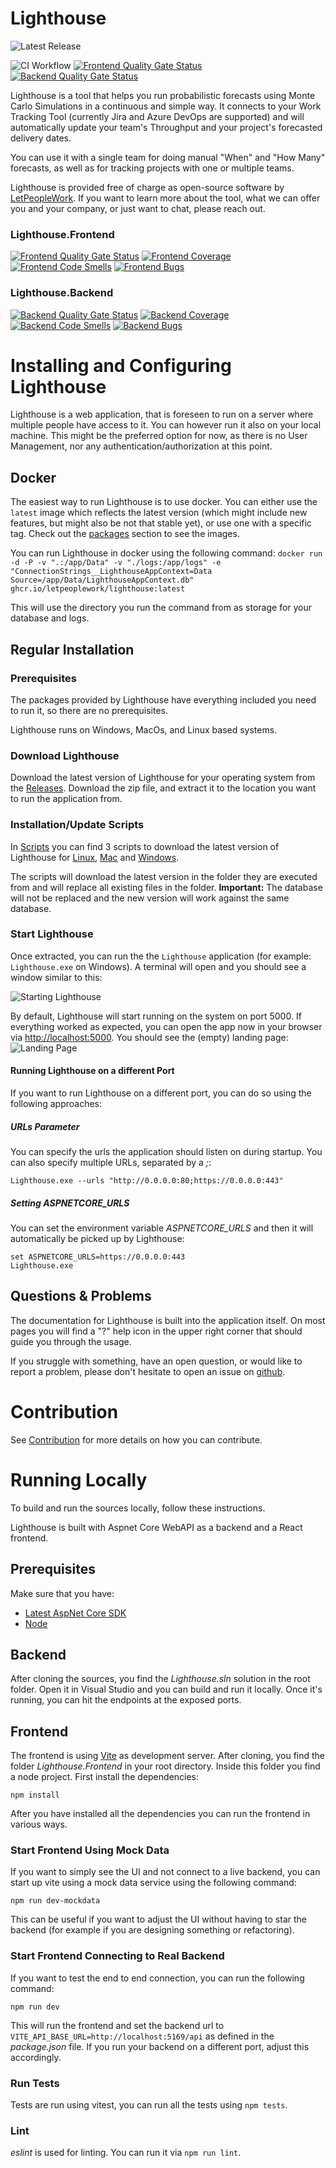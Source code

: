 # Lighthouse
![Latest Release](https://img.shields.io/github/v/release/letpeoplework/lighthouse?sort=semver&display_name=release&label=latest&color=rgb(48%2C%2087%2C%2078)&link=https%3A%2F%2Fgithub.com%2FLetPeopleWork%2FLighthouse%2Freleases%2Flatest)

![CI Workflow](https://github.com/letpeoplework/Lighthouse/actions/workflows/ci.yml/badge.svg) [![Frontend Quality Gate Status](https://sonarcloud.io/api/project_badges/measure?project=LetPeopleWork_Lighthouse_Frontend&metric=alert_status)](https://sonarcloud.io/summary/new_code?id=LetPeopleWork_Lighthouse_Frontend) [![Backend Quality Gate Status](https://sonarcloud.io/api/project_badges/measure?project=LetPeopleWork_Lighthouse&metric=alert_status)](https://sonarcloud.io/summary/new_code?id=LetPeopleWork_Lighthouse)

Lighthouse is a tool that helps you run probabilistic forecasts using Monte Carlo Simulations in a continuous and simple way.
It connects to your Work Tracking Tool (currently Jira and Azure DevOps are supported) and will automatically update your team's Throughput and your project's forecasted delivery dates.

You can use it with a single team for doing manual "When" and "How Many" forecasts, as well as for tracking projects with one or multiple teams.

Lighthouse is provided free of charge as open-source software by [LetPeopleWork](https://letpeople.work). If you want to learn more about the tool, what we can offer you and your company, or just want to chat, please reach out.

### Lighthouse.Frontend
[![Frontend Quality Gate Status](https://sonarcloud.io/api/project_badges/measure?project=LetPeopleWork_Lighthouse_Frontend&metric=alert_status)](https://sonarcloud.io/summary/new_code?id=LetPeopleWork_Lighthouse_Frontend) [![Frontend Coverage](https://sonarcloud.io/api/project_badges/measure?project=LetPeopleWork_Lighthouse_Frontend&metric=coverage)](https://sonarcloud.io/summary/new_code?id=LetPeopleWork_Lighthouse_Frontend) [![Frontend Code Smells](https://sonarcloud.io/api/project_badges/measure?project=LetPeopleWork_Lighthouse_Frontend&metric=code_smells)](https://sonarcloud.io/summary/new_code?id=LetPeopleWork_Lighthouse_Frontend) [![Frontend Bugs](https://sonarcloud.io/api/project_badges/measure?project=LetPeopleWork_Lighthouse_Frontend&metric=bugs)](https://sonarcloud.io/summary/new_code?id=LetPeopleWork_Lighthouse_Frontend)

### Lighthouse.Backend
[![Backend Quality Gate Status](https://sonarcloud.io/api/project_badges/measure?project=LetPeopleWork_Lighthouse&metric=alert_status)](https://sonarcloud.io/summary/new_code?id=LetPeopleWork_Lighthouse) [![Backend Coverage](https://sonarcloud.io/api/project_badges/measure?project=LetPeopleWork_Lighthouse&metric=coverage)](https://sonarcloud.io/summary/new_code?id=LetPeopleWork_Lighthouse) [![Backend Code Smells](https://sonarcloud.io/api/project_badges/measure?project=LetPeopleWork_Lighthouse&metric=code_smells)](https://sonarcloud.io/summary/new_code?id=LetPeopleWork_Lighthouse) [![Backend Bugs](https://sonarcloud.io/api/project_badges/measure?project=LetPeopleWork_Lighthouse&metric=bugs)](https://sonarcloud.io/summary/new_code?id=LetPeopleWork_Lighthouse)


# Installing and Configuring Lighthouse
Lighthouse is a web application, that is foreseen to run on a server where multiple people have access to it. You can however run it also on your local machine. This might be the preferred option for now, as there is no User Management, nor any authentication/authorization at this point.

## Docker
The easiest way to run Lighthouse is to use docker. You can either use the `latest` image which reflects the latest version (which might include new features, but might also be not that stable yet), or use one with a specific tag. Check out the [packages](https://github.com/orgs/LetPeopleWork/packages?repo_name=Lighthouse) section to see the images.

You can run Lighthouse in docker using the following command:
`docker run -d -P -v ".:/app/Data" -v "./logs:/app/logs" -e "ConnectionStrings__LighthouseAppContext=Data Source=/app/Data/LighthouseAppContext.db" ghcr.io/letpeoplework/lighthouse:latest`

This will use the directory you run the command from as storage for your database and logs.

## Regular Installation

### Prerequisites
The packages provided by Lighthouse have everything included you need to run it, so there are no prerequisites.

Lighthouse runs on Windows, MacOs, and Linux based systems.

### Download Lighthouse
Download the latest version of Lighthouse for your operating system from the [Releases](https://github.com/LetPeopleWork/Lighthouse/releases/latest).
Download the zip file, and extract it to the location you want to run the application from.

### Installation/Update Scripts
In [Scripts](https://github.com/LetPeopleWork/Lighthouse/tree/main/Scripts) you can find 3 scripts to download the latest version of Lighthouse for [Linux](https://github.com/LetPeopleWork/Lighthouse/blob/main/Scripts/update_linux.sh), [Mac](https://github.com/LetPeopleWork/Lighthouse/blob/main/Scripts/update_mac.sh) and [Windows](https://github.com/LetPeopleWork/Lighthouse/blob/main/Scripts/update_windows.ps1).

The scripts will download the latest version in the folder they are executed from and will replace all existing files in the folder.
**Important:** The database will not be replaced and the new version will work against the same database.

### Start Lighthouse
Once extracted, you can run the the `Lighthouse` application (for example: `Lighthouse.exe` on Windows). A terminal will open and you should see a window similar to this:

![Starting Lighthouse](https://github.com/user-attachments/assets/9bd034a9-0b5d-48fe-897f-3cc749402b24)

By default, Lighthouse will start running on the system on port 5000. If everything worked as expected, you can open the app now in your browser via [http://localhost:5000](http://localhost:5000).
You should see the (empty) landing page:
![Landing Page](https://github.com/user-attachments/assets/06cf29cd-d9a8-4a93-84aa-2335747d8699)

#### Running Lighthouse on a different Port
If you want to run Lighthouse on a different port, you can do so using the following approaches:

##### URLs Parameter
You can specify the urls the application should listen on during startup. You can also specify multiple URLs, separated by a *;*: 

`Lighthouse.exe --urls "http://0.0.0.0:80;https://0.0.0.0:443"`

##### Setting ASPNETCORE_URLS
You can set the environment variable *ASPNETCORE_URLS* and then it will automatically be picked up by Lighthouse:

```
set ASPNETCORE_URLS=https://0.0.0.0:443
Lighthouse.exe
```

## Questions & Problems
The documentation for Lighthouse is built into the application itself. On most pages you will find a "?" help icon in the upper right corner that should guide you through the usage.

If you struggle with something, have an open question, or would like to report a problem, please don't hesitate to open an issue on [github](https://github.com/LetPeopleWork/Lighthouse/issues).

# Contribution
See [Contribution](./CONTRIBUTING.md) for more details on how you can contribute.

# Running Locally
To build and run the sources locally, follow these instructions.

Lighthouse is built with Aspnet Core WebAPI as a backend and a React frontend.

## Prerequisites
Make sure that you have:
- [Latest AspNet Core SDK](https://dotnet.microsoft.com/en-us/download/dotnet/latest)
- [Node](https://nodejs.org/en)

## Backend
After cloning the sources, you find the *Lighthouse.sln* solution in the root folder. Open it in Visual Studio and you can build and run it locally. Once it's running, you can hit the endpoints at the exposed ports.

## Frontend
The frontend is using [Vite](https://vitejs.dev/) as development server. After cloning, you find the folder *Lighthouse.Frontend* in your root directory. Inside this folder you find a node project. First install the dependencies:
```
npm install
```

After you have installed all the dependencies you can run the frontend in various ways.

### Start Frontend Using Mock Data
If you want to simply see the UI and not connect to a live backend, you can start up vite using a mock data service using the following command:
```
npm run dev-mockdata
```

This can be useful if you want to adjust the UI without having to star the backend (for example if you are designing something or refactoring).

### Start Frontend Connecting to Real Backend
If you want to test the end to end connection, you can run the following command:
```
npm run dev
```

This will run the frontend and set the backend url to `VITE_API_BASE_URL=http://localhost:5169/api` as defined in the *package.json* file. If you run your backend on a different port, adjust this accordingly.

### Run Tests
Tests are run using vitest, you can run all the tests using `npm tests`.

### Lint
*eslint* is used for linting. You can run it via `npm run lint`.
